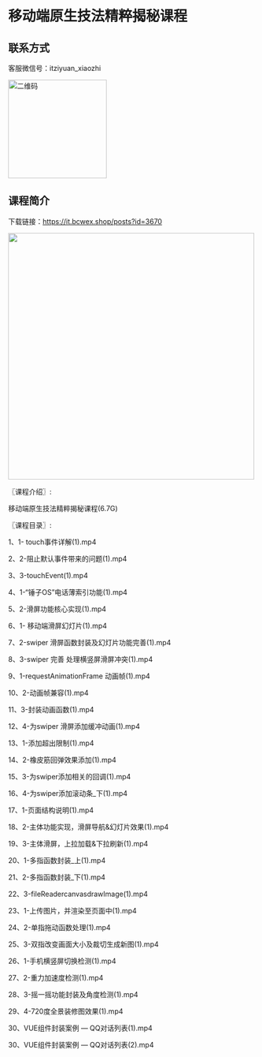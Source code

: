 # 移动端原生技法精粹揭秘课程

## 联系方式

客服微信号：itziyuan_xiaozhi

<img src="https://ziyuanyun.oss-cn-guangzhou.aliyuncs.com/common/20240614073449/666b82192834a.jpg" width="200" height="200" alt="二维码">

## 课程简介

下载链接：https://it.bcwex.shop/posts?id=3670

<img src="https://ziyuanyun.oss-cn-guangzhou.aliyuncs.com/yun/20240515185254/66449406aaf80.jpg" width="500" alt="">

  〖课程介绍〗:

 移动端原生技法精粹揭秘课程(6.7G)

 〖课程目录〗:

 

 

 1、1- touch事件详解(1).mp4

 2、2-阻止默认事件带来的问题(1).mp4

 3、3-touchEvent(1).mp4

 4、1-“锤子OS”电话薄索引功能(1).mp4

 5、2-滑屏功能核心实现(1).mp4

 6、1- 移动端滑屏幻灯片(1).mp4

 7、2-swiper 滑屏函数封装及幻灯片功能完善(1).mp4

 8、3-swiper 完善 处理横竖屏滑屏冲突(1).mp4

 9、1-requestAnimationFrame 动画帧(1).mp4

 10、2-动画帧兼容(1).mp4

 11、3-封装动画函数(1).mp4

 12、4-为swiper 滑屏添加缓冲动画(1).mp4

 13、1-添加超出限制(1).mp4

 14、2-橡皮筋回弹效果添加(1).mp4

 15、3-为swiper添加相关的回调(1).mp4

 16、4-为swiper添加滚动条_下(1).mp4

 17、1-页面结构说明(1).mp4

 18、2-主体功能实现，滑屏导航&amp;幻灯片效果(1).mp4

 19、3-主体滑屏，上拉加载&amp;下拉刷新(1).mp4

 20、1-多指函数封装_上(1).mp4

 21、2-多指函数封装_下(1).mp4

 22、3-fileReadercanvasdrawImage(1).mp4

 23、1-上传图片，并渲染至页面中(1).mp4

 24、2-单指拖动函数处理(1).mp4

 25、3-双指改变画面大小及裁切生成新图(1).mp4

 26、1-手机横竖屏切换检测(1).mp4

 27、2-重力加速度检测(1).mp4

 28、3-摇一摇功能封装及角度检测(1).mp4

 29、4-720度全景装修图效果(1).mp4

 30、VUE组件封装案例 &#8212; QQ对话列表(1).mp4

 30、VUE组件封装案例 &#8212; QQ对话列表(2).mp4 

  